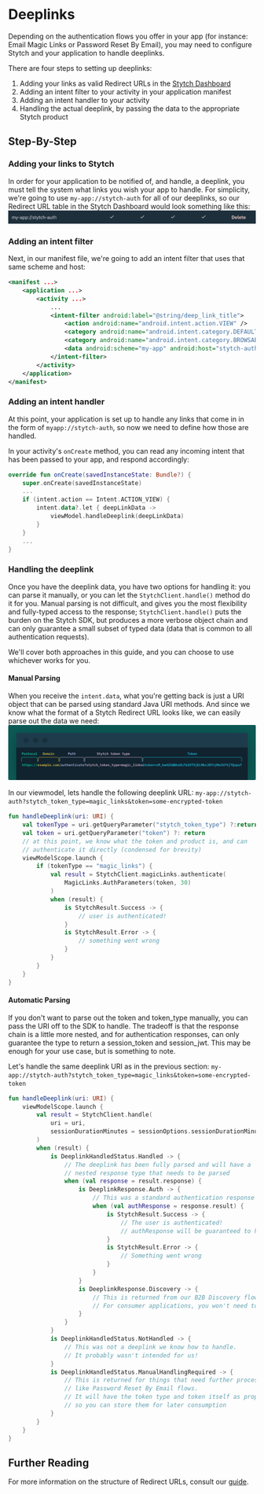 # Deeplinks
Depending on the authentication flows you offer in your app (for instance: Email Magic Links or Password Reset By Email), you may need to configure Stytch and your application to handle deeplinks.

There are four steps to setting up deeplinks:
1. Adding your links as valid Redirect URLs in the [Stytch Dashboard](https://stytch.com/dashboard/redirect-urls)
2. Adding an intent filter to your activity in your application manifest
3. Adding an intent handler to your activity
4. Handling the actual deeplink, by passing the data to the appropriate Stytch product

## Step-By-Step
### Adding your links to Stytch
In order for your application to be notified of, and handle, a deeplink, you must tell the system what links you wish your app to handle. For simplicity, we're going to use `my-app://stytch-auth` for all of our deeplinks, so our Redirect URL table in the Stytch Dashboard would look something like this:
![Example of Redirect URL added to Stytch Dashboard](assets/deeplink-urls-stytch.png)

### Adding an intent filter
Next, in our manifest file, we're going to add an intent filter that uses that same scheme and host:
```xml
<manifest ...>
    <application ...>
        <activity ...>
            ...
            <intent-filter android:label="@string/deep_link_title">
                <action android:name="android.intent.action.VIEW" />
                <category android:name="android.intent.category.DEFAULT" />
                <category android:name="android.intent.category.BROWSABLE" />
                <data android:scheme="my-app" android:host="stytch-auth" />
            </intent-filter>
        </activity>
    </application>
</manifest>
```
### Adding an intent handler
At this point, your application is set up to handle any links that come in in the form of `myapp://stytch-auth`, so now we need to define how those are handled.

In your activity's `onCreate` method, you can read any incoming intent that has been passed to your app, and respond accordingly:
```kotlin
override fun onCreate(savedInstanceState: Bundle?) {
    super.onCreate(savedInstanceState)
    ...
    if (intent.action == Intent.ACTION_VIEW) {
        intent.data?.let { deepLinkData ->
            viewModel.handleDeeplink(deepLinkData)
        }
    }
    ...
}
```
### Handling the deeplink
Once you have the deeplink data, you have two options for handling it: you can parse it manually, or you can let the `StytchClient.handle()` method do it for you. Manual parsing is not difficult, and gives you the most flexibility and fully-typed access to the response; `StytchClient.handle()` puts the burden on the Stytch SDK, but produces a more verbose object chain and can only guarantee a small subset of typed data (data that is common to all authentication requests).

We'll cover both approaches in this guide, and you can choose to use whichever works for you.

#### Manual Parsing
When you receive the `intent.data`, what you're getting back is just a URI object that can be parsed using standard Java URI methods. And since we know what the format of a Stytch Redirect URL looks like, we can easily parse out the data we need:
![Anatomy of a Stytch Redirect URL](assets/stytch-redirect-url-anatomy.svg)

In our viewmodel, lets handle the following deeplink URL: `my-app://stytch-auth?stytch_token_type=magic_links&token=some-encrypted-token`
```kotlin
fun handleDeeplink(uri: URI) {
    val tokenType = uri.getQueryParameter("stytch_token_type") ?:return
    val token = uri.getQueryParameter("token") ?: return
    // at this point, we know what the token and product is, and can
    // authenticate it directly (condensed for brevity)
    viewModelScope.launch {
        if (tokenType == "magic_links") {
            val result = StytchClient.magicLinks.authenticate(
                MagicLinks.AuthParameters(token, 30)
            )
            when (result) {
                is StytchResult.Success -> {
                    // user is authenticated!
                }
                is StytchResult.Error -> {
                    // something went wrong
                }
            }
        }
    }
}
```
#### Automatic Parsing
If you don't want to parse out the token and token_type manually, you can pass the URI off to the SDK to handle. The tradeoff is that the response chain is a little more nested, and for authentication responses, can only guarantee the type to return a session_token and session_jwt. This may be enough for your use case, but is something to note.

Let's handle the same deeplink URI as in the previous section: `my-app://stytch-auth?stytch_token_type=magic_links&token=some-encrypted-token`
```kotlin
fun handleDeeplink(uri: URI) {
    viewModelScope.launch {
        val result = StytchClient.handle(  
            uri = uri,  
            sessionDurationMinutes = sessionOptions.sessionDurationMinutes(),  
        ) 
        when (result) {  
            is DeeplinkHandledStatus.Handled -> {  
                // The deeplink has been fully parsed and will have a
                // nested response type that needs to be parsed
                when (val response = result.response) {
                    is DeeplinkResponse.Auth -> {
                        // This was a standard authentication response
                        when (val authResponse = response.result) {
                            is StytchResult.Success -> {
                                // The user is authenticated!
                                // authResponse will be guaranteed to have a session token and JWT, but that is all
                            }
                            is StytchResult.Error -> {
                                // Something went wrong
                            }
                        }
                    }
                    is DeeplinkResponse.Discovery -> {
                        // This is returned from our B2B Discovery flow
                        // For consumer applications, you won't need to worry about it
                    }
                }
            }  
            is DeeplinkHandledStatus.NotHandled -> {
                // This was not a deeplink we know how to handle.
                // It probably wasn't intended for us!
            }  
            is DeeplinkHandledStatus.ManualHandlingRequired -> {
                // This is returned for things that need further processing,
                // like Password Reset By Email flows.
                // It will have the token type and token itself as properties
                // so you can store them for later consumption
            }  
        }
    }
}
```


## Further Reading
For more information on the structure of Redirect URLs, consult our [guide](https://stytch.com/docs/guides/dashboard/redirect-urls).